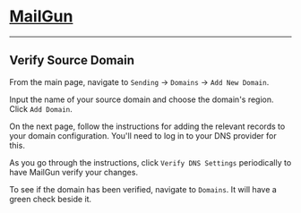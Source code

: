 # [MailGun](https://mailgun.com)

---

## Verify Source Domain

From the main page, navigate to `Sending` -> `Domains` -> `Add New Domain`.

Input the name of your source domain and choose the domain's region. Click `Add Domain`.

On the next page, follow the instructions for adding the relevant records to your domain configuration. You'll need to log in to your DNS provider for this.

As you go through the instructions, click `Verify DNS Settings` periodically to have MailGun verify your changes.

To see if the domain has been verified, navigate to `Domains`. It will have a green check beside it.
